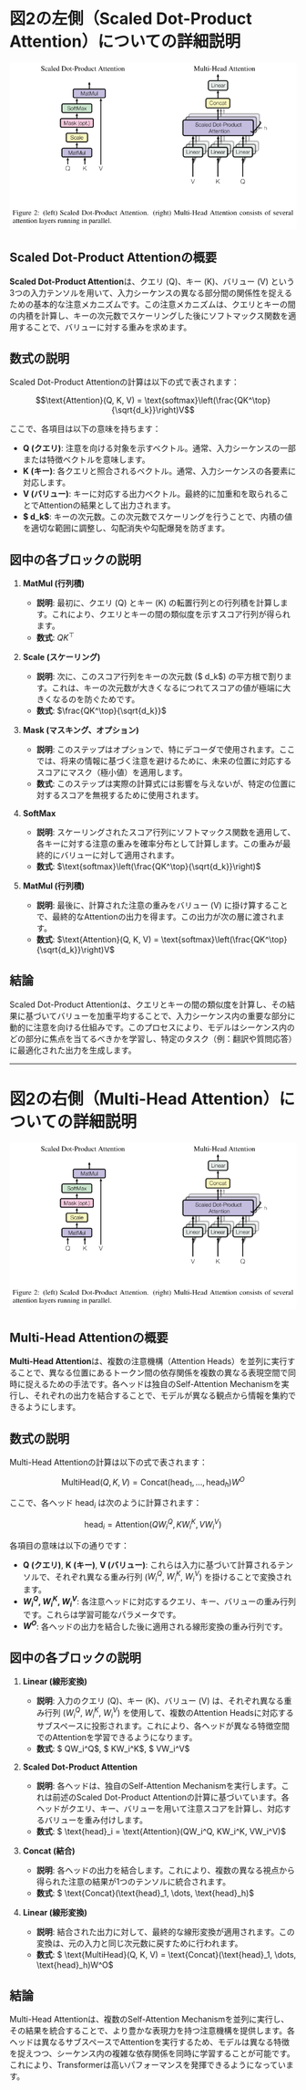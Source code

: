 # 図2の左側（Scaled Dot-Product Attention）についての詳細説明

![fig1](../Images/fig_02.png)

## Scaled Dot-Product Attentionの概要
**Scaled Dot-Product Attention**は、クエリ (Q)、キー (K)、バリュー (V) という3つの入力テンソルを用いて、入力シーケンスの異なる部分間の関係性を捉えるための基本的な注意メカニズムです。この注意メカニズムは、クエリとキーの間の内積を計算し、キーの次元数でスケーリングした後にソフトマックス関数を適用することで、バリューに対する重みを求めます。

## 数式の説明
Scaled Dot-Product Attentionの計算は以下の式で表されます：

```math
\text{Attention}(Q, K, V) = \text{softmax}\left(\frac{QK^\top}{\sqrt{d_k}}\right)V
```

ここで、各項目は以下の意味を持ちます：

- **Q (クエリ)**: 注意を向ける対象を示すベクトル。通常、入力シーケンスの一部または特徴ベクトルを意味します。
- **K (キー)**: 各クエリと照合されるベクトル。通常、入力シーケンスの各要素に対応します。
- **V (バリュー)**: キーに対応する出力ベクトル。最終的に加重和を取られることでAttentionの結果として出力されます。
- **$ d_k$**: キーの次元数。この次元数でスケーリングを行うことで、内積の値を適切な範囲に調整し、勾配消失や勾配爆発を防ぎます。

## 図中の各ブロックの説明

1. **MatMul (行列積)**
   - **説明**: 最初に、クエリ (Q) とキー (K) の転置行列との行列積を計算します。これにより、クエリとキーの間の類似度を示すスコア行列が得られます。
   - **数式**: $QK^\top$

2. **Scale (スケーリング)**
   - **説明**: 次に、このスコア行列をキーの次元数 ($ d_k$) の平方根で割ります。これは、キーの次元数が大きくなるにつれてスコアの値が極端に大きくなるのを防ぐためです。
   - **数式**: $\frac{QK^\top}{\sqrt{d_k}}$

3. **Mask (マスキング、オプション)**
   - **説明**: このステップはオプションで、特にデコーダで使用されます。ここでは、将来の情報に基づく注意を避けるために、未来の位置に対応するスコアにマスク（極小値）を適用します。
   - **数式**: このステップは実際の計算式には影響を与えないが、特定の位置に対するスコアを無視するために使用されます。

4. **SoftMax**
   - **説明**: スケーリングされたスコア行列にソフトマックス関数を適用して、各キーに対する注意の重みを確率分布として計算します。この重みが最終的にバリューに対して適用されます。
   - **数式**: $\text{softmax}\left(\frac{QK^\top}{\sqrt{d_k}}\right)$

5. **MatMul (行列積)**
   - **説明**: 最後に、計算された注意の重みをバリュー (V) に掛け算することで、最終的なAttentionの出力を得ます。この出力が次の層に渡されます。
   - **数式**: $\text{Attention}(Q, K, V) = \text{softmax}\left(\frac{QK^\top}{\sqrt{d_k}}\right)V$

## 結論
Scaled Dot-Product Attentionは、クエリとキーの間の類似度を計算し、その結果に基づいてバリューを加重平均することで、入力シーケンス内の重要な部分に動的に注意を向ける仕組みです。このプロセスにより、モデルはシーケンス内のどの部分に焦点を当てるべきかを学習し、特定のタスク（例：翻訳や質問応答）に最適化された出力を生成します。

---

# 図2の右側（Multi-Head Attention）についての詳細説明

![fig1](../Images/fig_02.png)

## Multi-Head Attentionの概要
**Multi-Head Attention**は、複数の注意機構（Attention Heads）を並列に実行することで、異なる位置にあるトークン間の依存関係を複数の異なる表現空間で同時に捉えるための手法です。各ヘッドは独自のSelf-Attention Mechanismを実行し、それぞれの出力を結合することで、モデルが異なる観点から情報を集約できるようにします。

## 数式の説明
Multi-Head Attentionの計算は以下の式で表されます：

```math
\text{MultiHead}(Q, K, V) = \text{Concat}(\text{head}_1, \dots, \text{head}_h)W^O
```

ここで、各ヘッド $\text{head}_i$ は次のように計算されます：

```math
\text{head}_i = \text{Attention}(QW_i^Q, KW_i^K, VW_i^V)
```

各項目の意味は以下の通りです：

- **Q (クエリ)**, **K (キー)**, **V (バリュー)**: これらは入力に基づいて計算されるテンソルで、それぞれ異なる重み行列 ($W_i^Q$, $W_i^K$, $W_i^V$) を掛けることで変換されます。
- **$W_i^Q$, $W_i^K$, $W_i^V$**: 各注意ヘッドに対応するクエリ、キー、バリューの重み行列です。これらは学習可能なパラメータです。
- **$W^O$**: 各ヘッドの出力を結合した後に適用される線形変換の重み行列です。

## 図中の各ブロックの説明

1. **Linear (線形変換)**
   - **説明**: 入力のクエリ (Q)、キー (K)、バリュー (V) は、それぞれ異なる重み行列 ($W_i^Q$, $W_i^K$, $W_i^V$) を使用して、複数のAttention Headsに対応するサブスペースに投影されます。これにより、各ヘッドが異なる特徴空間でのAttentionを学習できるようになります。
   - **数式**: $ QW_i^Q$, $ KW_i^K$, $ VW_i^V$

2. **Scaled Dot-Product Attention**
   - **説明**: 各ヘッドは、独自のSelf-Attention Mechanismを実行します。これは前述のScaled Dot-Product Attentionの計算に基づいています。各ヘッドがクエリ、キー、バリューを用いて注意スコアを計算し、対応するバリューを重み付けします。
   - **数式**: $ \text{head}_i = \text{Attention}(QW_i^Q, KW_i^K, VW_i^V)$

3. **Concat (結合)**
   - **説明**: 各ヘッドの出力を結合します。これにより、複数の異なる視点から得られた注意の結果が1つのテンソルに統合されます。
   - **数式**: $ \text{Concat}(\text{head}_1, \dots, \text{head}_h)$

4. **Linear (線形変換)**
   - **説明**: 結合された出力に対して、最終的な線形変換が適用されます。この変換は、元の入力と同じ次元数に戻すために行われます。
   - **数式**: $ \text{MultiHead}(Q, K, V) = \text{Concat}(\text{head}_1, \dots, \text{head}_h)W^O$

## 結論
Multi-Head Attentionは、複数のSelf-Attention Mechanismを並列に実行し、その結果を統合することで、より豊かな表現力を持つ注意機構を提供します。各ヘッドは異なるサブスペースでAttentionを実行するため、モデルは異なる特徴を捉えつつ、シーケンス内の複雑な依存関係を同時に学習することが可能です。これにより、Transformerは高いパフォーマンスを発揮できるようになっています。
